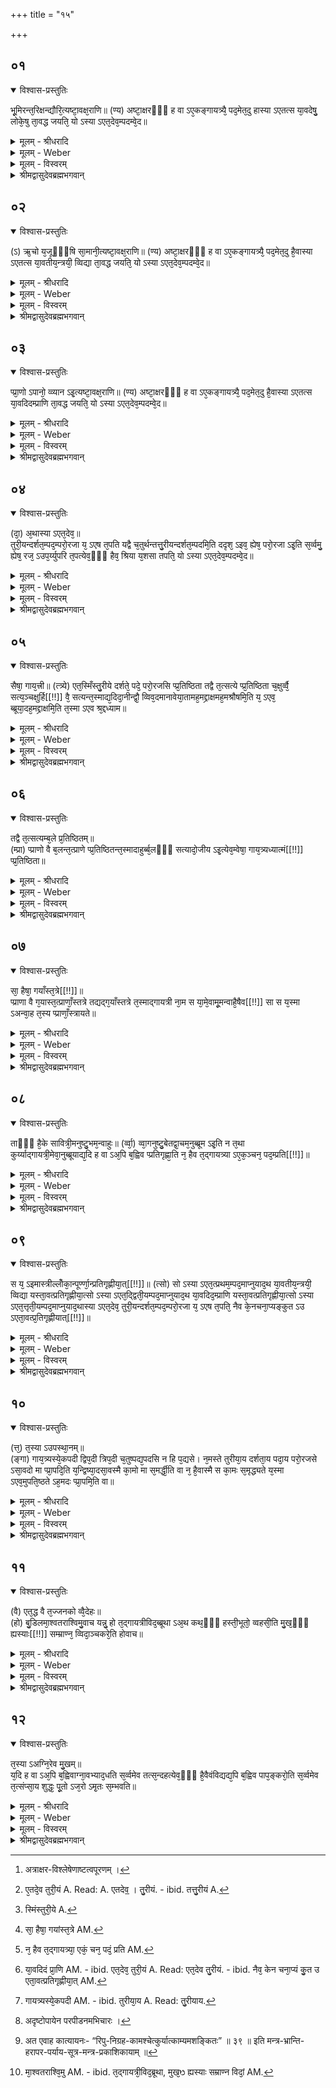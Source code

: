 +++
title = "१५"

+++


## ०१


<details open><summary>विश्वास-प्रस्तुतिः</summary>

भू᳘मिरन्त᳘रिक्षन्द्यौरि᳘त्यष्टा᳘वक्ष᳘राणि॥
(ण्य) अष्टा᳘क्षरᳫँ᳭ ह वा ऽए᳘कङ्गायत्र्यै᳘ पद᳘मेत᳘दु हास्या ऽएतत्स या᳘वदेषु᳘ लोके᳘षु ता᳘वद्ध जयति᳘ यो ऽस्या ऽएत᳘देव᳘म्पदम्वे᳘द॥
</details>

<details><summary>मूलम् - श्रीधरादि</summary>

भू᳘मिरन्त᳘रिक्षन्द्यौरि᳘त्यष्टा᳘वक्ष᳘राणि॥
(ण्य) अष्टा᳘क्षरᳫँ᳭ ह वा ऽए᳘कङ्गायत्र्यै᳘ पद᳘मेत᳘दु हास्या ऽएतत्स या᳘वदेषु᳘ लोके᳘षु ता᳘वद्ध जयति᳘ यो ऽस्या ऽएत᳘देव᳘म्पदम्वे᳘द॥
</details>

<details><summary>मूलम् - Weber</summary>

भू᳘मिरन्त᳘रिक्षं द्यौरि᳘ति॥  
अष्टा᳘वक्ष᳘राण्यष्टा\क्षरᳫं ह वा ए᳘कं गायत्र्यै᳘ पद᳘मेत᳘दु हास्या एतत्स या᳘वदेषु᳘ लोके᳘षु ता᳘वद्ध जयतिॗ योऽस्या एत᳘देव᳘म् पदं वे᳘द॥
</details>

<details><summary>मूलम् - विस्वरम्</summary>

**गायत्रीब्रह्मोपासनाब्राह्मणम् ।**

भूमिरन्तरिक्षं द्यौरिति अष्टावक्षराणि । अष्टाक्षरं ह वा एकं गायत्र्यै पदम् । एतदु हास्याः एतत् । सः यावदेषु लोकेषु, तावद्ध जयति । यो ऽस्या एतदेवं पदं वेद ॥ १ ॥
</details>

<details><summary>श्रीमद्वासुदेवब्रह्मभगवान्</summary>

ब्रह्मणो हृदयाद्यनेकोपाधि-विशिष्टोपासनमभिहितम् । अथ साम्प्रतं गायत्र्युपाधि-विशिष्टस्योपासनं कथनीयमित्य् आरभ्यते । सकल-च्छन्दसां हि गायत्रीछन्दः प्रधान-भूतम् । तत्प्रयोक्तृगयत्राणात् गायत्रीति कथयिष्यति । न चान्येषां छन्दसां प्रायः प्राण-त्राण-सामर्थ्यम् । प्राणात्म-भूता च सा, सर्व-च्छन्दसां चात्मा प्राणः । प्राणश्च क्षतत्राणात् क्षत्त्रमिति कथितम् । प्राणश्च गायत्री । तस्मात्तदुपासनमेव विधायते द्विजोत्तमजन्मगायत्रीनिमित्तम् । तस्मात्प्रधाना गायत्री । “ब्राह्मणा व्युत्थायाभिवदन्ति स ब्राह्मणो विरजो विचिकित्सो ब्राह्मणो भवति” इत्य् उत्तम-पुरुषार्थ-सम्बन्धं ब्राह्मणस्य दर्शयति तच्च ब्राह्मणत्वं गायत्री-जन्म-मूलम् । अतो वक्तव्यं गायत्र्याः सत्तत्त्वम् । गायत्र्या हि सृष्टो द्विजोत्तमो निरङ्कुश एव उत्तम-पुरुषार्थ-साधने धिक्रियते । अतस्तन्मूलः परम-पुरुषार्थ-सम्बन्धः । तस्मात्तदुपासन-विधानाय ब्रूते- **भूमिरन्तरिक्षं द्यौरित्यष्टावक्षराण्यष्टाक्षरमि**त्यादि । भूमिरन्तरिक्षं द्यौरित्य् एतानि अष्टावक्षराणि यस्य तदिदमष्टाक्षरम् । ‘ह वै’ प्रसिद्ध्यवद्योतकौ । ‘एकं’ प्रथमं ‘गायत्र्यै’ गायत्र्याः ‘पदं’ यकारेणैवाष्टत्वपूरणम् ‘एतदुह’ एव । एतदेवास्याः ‘पदं’ पादः प्रथमो भूम्यादि-लक्षणः त्रैलोक्यात्मा अष्टाक्षरत्व-सामान्यात् । एवमेतत् त्रैलोक्यात्मकं गायत्र्याः प्रथमं पादं ‘यो वेद’ तस्यैतत्फलम् । ‘सः’ विद्वान् ‘यावत्’ यत्किञ्चित् ‘एषु लोकेषु’ जेतव्यं तावत्सर्वं ‘जयति’ । ‘यो ऽस्या एतदेवं पदं वेद’ ॥ १ ॥
</details>


## ०२


<details open><summary>विश्वास-प्रस्तुतिः</summary>

(ऽ) ऋ᳘चो य᳘जूᳫँ᳭षि सा᳘मानी᳘त्यष्टा᳘वक्ष᳘राणि॥
(ण्य) अष्टा᳘क्षरᳫँ᳭ ह वा ऽए᳘कङ्गायत्र्यै᳘ पद᳘मेत᳘दु है᳘वास्या ऽएतत्स या᳘वतीय᳘न्त्रयी᳘ व्विद्या ता᳘वद्ध जयति᳘ यो ऽस्या ऽएत᳘देव᳘म्पदम्वे᳘द॥
</details>

<details><summary>मूलम् - श्रीधरादि</summary>

(ऽ) ऋ᳘चो य᳘जूᳫँ᳭षि सा᳘मानी᳘त्यष्टा᳘वक्ष᳘राणि॥
(ण्य) अष्टा᳘क्षरᳫँ᳭ ह वा ऽए᳘कङ्गायत्र्यै᳘ पद᳘मेत᳘दु है᳘वास्या ऽएतत्स या᳘वतीय᳘न्त्रयी᳘ व्विद्या ता᳘वद्ध जयति᳘ यो ऽस्या ऽएत᳘देव᳘म्पदम्वे᳘द॥
</details>

<details><summary>मूलम् - Weber</summary>

ऋ᳘चो य᳘जूंषि सा᳘मानी᳘ति॥  
अष्टा᳘वक्षराण्यष्टा᳘क्षरᳫं ह वा एकं᳘ गायत्र्यै᳘ पद᳘मेत᳘दु हैॗवास्या एतत्स या᳘वतीयं᳘ त्रयी᳘ विद्या ता᳘वद्ध जयतिॗ योऽस्या एत᳘देव᳘म् पदं वे᳘द॥
</details>

<details><summary>मूलम् - विस्वरम्</summary>

ऋचो यजूंषि सामानीति अष्टावक्षराणि । अष्टाक्षरं ह वा एकं गायत्र्यै पदम् । एतदु हैवास्याः एतत् सः । यावतीयं त्रयी विद्या, तावद्ध जयति । यो ऽस्या एतदेवं पदं वेद ॥ २ ॥
</details>

<details><summary>श्रीमद्वासुदेवब्रह्मभगवान्</summary>

तथा ‘ऋचो यजूंषि सामानीति’ त्रयी-विद्या-नामाक्षराणि । एतान्याष्टौ । एवं तथैवाष्टाक्षरं ‘ह वा एकं गायत्र्यै पदं’ द्वितीयम् । ‘एतदु हैवास्याः एतत्’ ऋग्-यजुः-साम-लक्षणम् । अष्टाक्षरत्व-सामान्यादेव । ‘स यावती इयं त्रयी विद्या’ त्रय्या विद्यया यावत् फलमाप्यते ‘तावद्ध जयति’ । ‘यो ऽस्या एतत्’ गायत्र्यास्त्रयीलक्षणं ‘पदं वेद’ ॥ २ ॥
</details>


## ०३


<details open><summary>विश्वास-प्रस्तुतिः</summary>

प्प्रा᳘णो ऽपानो᳘ व्व्यान ऽइ᳘त्यष्टा᳘वक्ष᳘राणि॥
(ण्य) अष्टा᳘क्षरᳫँ᳭ ह वा ऽए᳘कङ्गायत्र्यै᳘ पद᳘मेत᳘दु है᳘वास्या ऽएतत्स या᳘वदिदम्प्राणि ता᳘वद्ध जयति᳘ यो ऽस्या ऽएत᳘देव᳘म्पदम्वे᳘द॥
</details>

<details><summary>मूलम् - श्रीधरादि</summary>

प्प्रा᳘णो ऽपानो᳘ व्व्यान ऽइ᳘त्यष्टा᳘वक्ष᳘राणि॥
(ण्य) अष्टा᳘क्षरᳫँ᳭ ह वा ऽए᳘कङ्गायत्र्यै᳘ पद᳘मेत᳘दु है᳘वास्या ऽएतत्स या᳘वदिदम्प्राणि ता᳘वद्ध जयति᳘ यो ऽस्या ऽएत᳘देव᳘म्पदम्वे᳘द॥
</details>

<details><summary>मूलम् - Weber</summary>

प्राॗणोऽपानो᳘ व्यान इ᳘ति॥  
अष्टा᳘वक्ष᳘राण्यष्टा᳘क्षरᳫं ह वा ए᳘कं गायत्रै᳘ पद᳘मेत᳘दु हैॗवास्या एतत्स या᳘वदिद᳘म् प्राणि ता᳘वद्ध जयतिॗ योऽस्या एत᳘देव᳘म् पदं वे᳘द॥
</details>

<details><summary>मूलम् - विस्वरम्</summary>

प्राणो ऽपानो व्यान इति अष्टावक्षराणि । अष्टाक्षरं ह वा एकं गायत्र्यै पदम् । एतदु हैवास्याः एतत् । सः यावदिदं प्राणि, तावद्ध जयति । यो ऽस्या एतदेवं पदं वेद ॥ ३ ॥
</details>

<details><summary>श्रीमद्वासुदेवब्रह्मभगवान्</summary>

तथा ‘प्राणः अपानः व्यानः’ [^१_२४६] एतान्यपि प्राणाद्यभिधानाक्षराण्यष्टौ । तच्च गायत्र्यास्तृतीयं पदम् । ‘यावदिदं प्राणि’ जातं ‘तावद्ध जयति’ । ‘यो ऽस्या एतदेवं’ गायत्र्यास्तृतीयं ‘पदं वेद’ ॥ ३ ॥

[^१_२४६]: अत्राक्षर-विश्लेषेणाष्टत्वपूरणम् ।
</details>


## ०४


<details open><summary>विश्वास-प्रस्तुतिः</summary>

(दा᳘) अ᳘थास्या ऽएत᳘देव᳘॥  
तुरी᳘यन्दर्शत᳘म्पद᳘म्परो᳘रजा य᳘ ऽएष त᳘पति यद्वै च᳘तुर्थन्तत्तु᳘रीयन्दर्शत᳘म्पदमि᳘ति ददृश᳘ ऽइव᳘ ह्येष᳘ परो᳘रजा ऽइ᳘ति स᳘र्व्वमु᳘ ह्येष᳘ रज᳘ ऽउप᳘र्य्युपरि त᳘पत्येव᳘ᳫँ᳘ हैव᳘ श्रिया य᳘शसा तपति᳘ यो ऽस्या ऽएत᳘देव᳘म्पदम्वे᳘द॥
</details>

<details><summary>मूलम् - श्रीधरादि</summary>

(दा᳘) अ᳘थास्या ऽएत᳘देव᳘॥  
तुरी᳘यन्दर्शत᳘म्पद᳘म्परो᳘रजा य᳘ ऽएष त᳘पति यद्वै च᳘तुर्थन्तत्तु᳘रीयन्दर्शत᳘म्पदमि᳘ति ददृश᳘ ऽइव᳘ ह्येष᳘ परो᳘रजा ऽइ᳘ति स᳘र्व्वमु᳘ ह्येष᳘ रज᳘ ऽउप᳘र्य्युपरि त᳘पत्येव᳘ᳫँ᳘ हैव᳘ श्रिया य᳘शसा तपति᳘ यो ऽस्या ऽएत᳘देव᳘म्पदम्वे᳘द॥
</details>

<details><summary>मूलम् - Weber</summary>

अ᳘थास्या एत᳘देव᳟॥  
तु᳘रीयं [^wbr_1] दर्शत᳘म् पद᳘म् परो᳘रजा य᳘ एष त᳘पति यद्वै च᳘तुर्थं तत्तु᳘रीयं दर्शत᳘म् पदमि᳘ति ददृश᳘ इवॗ ह्येष᳘ परो᳘रजा इ᳘ति स᳘र्वमुॗ ह्येष᳘ रज᳘ उप᳘र्युपरि त᳘पत्येव᳘ᳫं᳘ हैव᳘ श्रिया य᳘शसा तपतिॗ योऽस्या एत᳘देव᳘म् पदं वे᳘द॥ 

[^wbr_1]: ए᳘तदे᳘व तुरी᳘यं A. Read: A. एतदेव᳟ । तु᳘रीयं. - ibid. तत्तु᳘रीयं A.
</details>

<details><summary>मूलम् - विस्वरम्</summary>

अथास्या एतदेव तुरीयं दर्शतं पदम् । परोरजाः य एष तपति । यद्वै चतुर्थं, तत्तुरीयम् । दर्शतं पदमिति । ददृश इव ह्येषः । परोरजा इति । सर्वमु ह्येष रज उपर्युपरि तपति । एवं हैव श्रिया यशसा तपति । यो ऽस्या एतदेवं पदं वेद ॥ ४ ॥
</details>

<details><summary>श्रीमद्वासुदेवब्रह्मभगवान्</summary>

अथानन्तरं गायत्र्यास्त्रिपदायाः शब्द-लक्षणायास्तुरीयं पदं कथ्यते । अभिधेय-भूतं ‘अस्याः’ प्रकृताया गायत्र्या ‘एतदेव’ वक्ष्यमाणं ‘तुरीयं पदम्’ तुरीयं दर्शतं पदम् । **परोरजा य एष तपति** इति । तुरीयमित्यादि-वाक्य-पदार्थं व्याचष्टे स्वयमेव श्रुतिः । ‘यद्वै चतुर्थं’ प्रसिद्धं लोके तदिह तुरीय-शब्देनोच्यते । ‘दर्शतं पदं’ इत्यस्य को ऽर्थः इत्यभिधीयते । ‘ददृश इव हि एषः’ हि मण्डलान्तर्गतः पुरुषः । अतो दर्शतं पदं गद्यते । ‘परोरजाः’ इत्यस्य पदस्य को ऽर्थ इति कथ्यते । ‘सर्वं’ कृत्स्नं ‘उ हि एषः’ मण्डलस्थः पुरुषः ‘रजः’ जातं समस्तं लोकमिति यावत् । उपर्युपर्याधिपत्य-भावेन सर्वं लोकं रजो-जातं ‘तपति’ । उपर्युपरीति वीप्सा समस्त-लोकाधिपत्य-ख्यापनार्था हि । सर्व-शब्देनैव सिद्धत्वात् वीप्सा अपार्थिका । नायं दोषः । येषामुपरिष्टात् सूर्यो दृश्यते तद्विषय एव सर्व-शब्दो भवेत् इत्य् आशङ्का-निरासार्था वीप्सा । “ये चामुष्मात् पराञ्चो लोकाः तेषां चेष्टे देव-कामानां च” इति श्रुत्य्-अन्तरात् । तस्मात् सकल-निरोधार्था वीप्सा । यथा असावादित्यः सर्वाधिपत्य-लक्षणया ‘श्रिया’ ‘यशसा’ च ख्यात्या ‘तपति’ । ‘यो ऽस्या एतदेवं’ तुरीयं दर्शतं ‘पदं वेद’ ॥ ४ ॥
</details>


## ०५


<details open><summary>विश्वास-प्रस्तुतिः</summary>

सैषा᳘ गाय᳘त्त्री॥ (त्त्र्ये) 
एत᳘स्मिँस्तु᳘रीये दर्शते᳘ पदे᳘ परो᳘रजसि प्प्र᳘तिष्ठिता तद्वै त᳘त्सत्ये प्प्र᳘तिष्ठिता च᳘क्षुर्व्वै᳘ सत्य᳘ञ्चक्षुर्हि[[!!]] वै᳘ सत्यन्त᳘स्माद्य᳘दिदा᳘नीन्द्वौ᳘ व्विव᳘दमानावेया᳘तामह᳘मद्द्राक्षमह᳘मश्रौषमि᳘ति य᳘ ऽएव᳘ ब्ब्रूया᳘दह᳘मद्द्राक्षमि᳘ति त᳘स्मा ऽएव श्र᳘द्दध्याम॥
</details>

<details><summary>मूलम् - श्रीधरादि</summary>

सैषा᳘ गाय᳘त्त्री॥ (त्त्र्ये) 
एत᳘स्मिँस्तु᳘रीये दर्शते᳘ पदे᳘ परो᳘रजसि प्प्र᳘तिष्ठिता तद्वै त᳘त्सत्ये प्प्र᳘तिष्ठिता च᳘क्षुर्व्वै᳘ सत्य᳘ञ्चक्षुर्हि[[!!]] वै᳘ सत्यन्त᳘स्माद्य᳘दिदा᳘नीन्द्वौ᳘ व्विव᳘दमानावेया᳘तामह᳘मद्द्राक्षमह᳘मश्रौषमि᳘ति य᳘ ऽएव᳘ ब्ब्रूया᳘दह᳘मद्द्राक्षमि᳘ति त᳘स्मा ऽएव श्र᳘द्दध्याम॥
</details>

<details><summary>मूलम् - Weber</summary>

सैषा᳘ गायत्र्येत᳘स्मिंस्तु᳘रीये [^wbr_2] ॥  
दर्शते᳘ पदे᳘ परो᳘रजसि प्र᳘तिष्ठिता तद्वै त᳘त्सत्ये प्र᳘तिष्ठिता च᳘क्षुर्वै᳘ सत्यं च᳘क्षुर्हि वै᳘ सत्यं त᳘स्माद्य᳘दिदा᳘नीं द्वौ᳘ विव᳘दमानावेया᳘तामह᳘मद्राक्षमह᳘मश्रौषमि᳘ति य᳘ एव᳘ ब्रूया᳘दह᳘मद्राक्षमि᳘ति त᳘स्मा एव श्र᳘द्दध्यात्॥  

[^wbr_2]: स्मिंस्तुरी᳘ये A.
</details>

<details><summary>मूलम् - विस्वरम्</summary>

सैषा गायत्री एतस्मिन् तुरीये दर्शते पदे परोरजसि प्रतिष्ठिता । तद्वै तत्सत्ये प्रतिष्ठिता । चक्षुर्वै सत्यम् । चक्षुर्हि वै सत्यम् । तस्माद्यदिदानीं द्वौ विवदमानावेयातामहमद्राक्षमहमश्रौषमिति । य एव ब्रूयादहमद्राक्षमिति । तस्मा एव श्रद्दध्याम ॥ ५ ॥
</details>

<details><summary>श्रीमद्वासुदेवब्रह्मभगवान्</summary>

‘सैषा’ त्रिपदोक्ता या त्रैलोक्य-त्रैविद्य-प्राणादि-त्रय-लक्षणा ‘गायत्री’ एतस्मिंश्चतुर्थे ‘तुरीये दर्शते पदे परोरजसि प्रतिष्ठिता’ मूर्तामूर्तरसत्वात्सूर्यस्य रसापाये हि वस्तु नीरसमप्रतिष्ठितं भवति, यथा काष्ठादिदग्धसारम् । तद्वत्तथा मूर्तामूर्तात्मकं जगत् गायत्री सूर्ये प्रतिष्ठिता तद्रसत्वात् स ह त्रिभिः पादैः । ‘तद्वै’ तुरीयं पदं ‘सत्ये प्रतिष्ठितम्’ । किं पुनस्तत्सत्यमित्याख्यायते । ‘चक्षुर्वै सत्यं’ । कथं? चक्षुः सत्यमित्याह- ’चक्षुर्हि वै सत्यं’ कथं? प्रसिध्यते । तस्माद्यदिदानीमेव ‘द्वौ विवदमानौ’ विरुद्धं वदमानौ एयातामागच्छेताम् । ‘अहमद्राक्षं’ दृष्टवानस्मि इति । अन्य आह, ‘अहमश्रौषं’ इति । यत् त्वया दृष्टं न तथा तद्वत् अस्तीति । तयोः ‘य एव ब्रूयात् अहमद्राक्षमिति’- ‘तस्मै एव श्रद्दध्याम’ न पुनर्यो ब्रूयादहमश्रौषमिति । श्रोतुर्मृषा श्रवणमपि सम्भवति । न चक्षुषो मृषा दर्शनम् । तस्मान्नाश्रौषमिति कथितवते श्रद्दध्याम । तस्मात्सत्य-प्रतिपत्ति-हेतुत्वात् सत्यं चक्षुः । तस्मिन् सत्ये चक्षुषि सह त्रिभिरितरैः पादैः तुरीयं पदं प्रतिष्ठितमिति यावदुक्तं च स आदित्यः कस्मिन् प्रतिष्ठित इति । चक्षुषीति ॥ ५ ॥
</details>


## ०६


<details open><summary>विश्वास-प्रस्तुतिः</summary>

तद्वै त᳘त्सत्यम्ब᳘ले प्र᳘तिष्ठितम्॥  
(म्प्रा) प्प्राणो वै ब᳘लन्त᳘त्प्राणे प्प्र᳘तिष्ठितन्त᳘स्मादाहुर्ब्ब᳘लᳫँ᳭ सत्यादो᳘जीय ऽइ᳘त्येव᳘म्वेषा᳘ गाय᳘त्र्यध्यात्मं[[!!]] प्प्र᳘तिष्ठिता॥
</details>

<details><summary>मूलम् - श्रीधरादि</summary>

तद्वै त᳘त्सत्यम्ब᳘ले प्र᳘तिष्ठितम्॥  
(म्प्रा) प्प्राणो वै ब᳘लन्त᳘त्प्राणे प्प्र᳘तिष्ठितन्त᳘स्मादाहुर्ब्ब᳘लᳫँ᳭ सत्यादो᳘जीय ऽइ᳘त्येव᳘म्वेषा᳘ गाय᳘त्र्यध्यात्मं[[!!]] प्प्र᳘तिष्ठिता॥
</details>

<details><summary>मूलम् - Weber</summary>

तद्वै त᳘त्सत्यम् ब᳘ले प्र᳘तिष्ठितम्॥  
प्राणो वै ब᳘लं त᳘त्प्राणे प्र᳘तिष्ठितं त᳘स्मादाहुर्ब᳘लᳫं सत्यादो᳘जीय इ᳘त्येव᳘म्वेषा᳘ गायत्र्य᳘ध्यात्मम् प्र᳘तिष्ठिता॥
</details>

<details><summary>मूलम् - विस्वरम्</summary>

तद्वै तत्सत्यं बले प्रतिष्ठितम् । प्राणो वै बलम् । तत्प्राणे प्रतिष्ठितम् । तस्मादाहुः- बलं सत्यादोजीय इति । एवं उ एषा गायत्री अध्यात्मं प्रतिष्ठिता ॥ ६ ॥
</details>

<details><summary>श्रीमद्वासुदेवब्रह्मभगवान्</summary>

‘तद्वै’ तुरीय-पदाश्रयं ‘तत्सत्यं बले प्रतिष्ठितम्’ । किं पुनस्तद्बलमिति ब्रूते । ‘प्राणो वै बलं’ । तस्मिन् ‘प्राणे’ बले ‘प्रतिष्ठितं’ तत्सत्यम् । तथा चोक्तं सूत्रे- “तदोतञ्च प्रोतञ्च” ( ) इति । यस्माद्बले सत्यं प्रतिष्ठितम्, ‘तस्मादाहुर्बलं सत्यादोजीयः’ ओजस्तरमित्याहुः । यस्मिन् हि यदाश्रितं भवति । तस्मादाश्रितात् आश्रयस्य बलवत्तरत्वं प्रसिद्धम् । न हि दुर्बलं बलवतस्तदाश्रयभूतम् । ‘एवम्वेषा’ एवमुक्तन्यायेन उ एषा ‘गायत्री’ अध्यात्ममध्यस्ते प्राणे ‘प्रतिष्ठिता’ । ‘सा एषा गायत्री प्राणे’ । अतो गायत्र्यां जगत् प्रतिष्ठितम् ॥ ६ ॥
</details>


## ०७


<details open><summary>विश्वास-प्रस्तुतिः</summary>

सा᳘ हैषा᳘ गयाँस्त᳘त्रे[[!!]]॥  
प्प्राणा वै ग᳘यास्त᳘त्प्राणाँ᳘स्तत्रे तद्यद्ग᳘याँस्तत्रे त᳘स्माद्गायत्री ना᳘म स या᳘मे᳘वामू᳘मन्वाहै᳘षैव[[!!]] सा स य᳘स्मा ऽअन्वा᳘ह त᳘स्य प्प्राणाँ᳘स्त्रायते॥
</details>

<details><summary>मूलम् - श्रीधरादि</summary>

सा᳘ हैषा᳘ गयाँस्त᳘त्रे[[!!]]॥  
प्प्राणा वै ग᳘यास्त᳘त्प्राणाँ᳘स्तत्रे तद्यद्ग᳘याँस्तत्रे त᳘स्माद्गायत्री ना᳘म स या᳘मे᳘वामू᳘मन्वाहै᳘षैव[[!!]] सा स य᳘स्मा ऽअन्वा᳘ह त᳘स्य प्प्राणाँ᳘स्त्रायते॥
</details>

<details><summary>मूलम् - Weber</summary>

सा᳘ हैषा ग᳘यांस्तत्रे [^wbr_3] ॥  
प्राणा वै ग᳘यास्त᳘त्प्राणा᳘ᳫं᳘स्तत्रेतद्यद्ग᳘यांस्तत्रे त᳘स्माद्गायत्री ना᳘म स या᳘मेॗवामू᳘मन्वा᳘हैॗषैव सा स य᳘स्मा अन्वा᳘ह त᳘स्य प्राणा᳘ᳫं᳘स्त्रायते॥  

[^wbr_3]: सा᳘ हैषा᳘ गयांस्त᳘त्रे AM.
</details>

<details><summary>मूलम् - विस्वरम्</summary>

सा हैषा गयांस्तत्रे । प्राणा वै गयाः । तत्प्राणान् तत्रे । तद्यत् गयान् तत्रे । तस्मात् गायत्री नाम । स यामेवामूमन्वाह । एषैव सा । स यस्मा अन्वाह । तस्य प्राणान् त्रायते ॥ ७ ॥
</details>

<details><summary>श्रीमद्वासुदेवब्रह्मभगवान्</summary>

यस्मिन् प्राणे सर्वे देवाः एकं भवन्ति सर्वे वेदाः कर्माणि फलं च, ‘सा’ वै गायत्री प्राण-रूपा सती जगत आत्मा सा चैषा ‘गयांस्तत्रे’ त्रातवती । के पुनर्गयाः । ‘प्राणाः’ वागादयः ‘वै’ । गय-शब्द-करणात् तांस्तत्रे । सैषा ‘गायत्री नाम’ । यद्यस्मात् ‘गयांस्तत्रे’ । ‘तस्माद्गायत्रीनाम’ गयत्राणाद्गायत्रीति प्रथिता । ‘सः’ आचार्य उपनीय ब्राह्मणमष्टवर्षं ‘यामेवामूं’ सावित्रीं सवितृ-देवताकामन्वाह पच्छो ऽर्द्धर्चशः समस्ताञ्च ‘एषैव’ साक्षाज्जगत्प्राणात्मिका जगत आत्मा गायत्र्येव प्राणो माणवकाय समर्पितो नान्य इत्याह । इदानीं व्याख्याता नान्या ‘सः’ आचार्यः ‘यस्मै’ माणवकायान्वाहानुवक्ति । ‘तस्य’ ‘गयान्’ प्राणान् ‘त्रायते’ नरकादि-पतनात् ॥ ७ ॥
</details>


## ०८


<details open><summary>विश्वास-प्रस्तुतिः</summary>

ताᳫँ᳭ है᳘के सावित्री᳘मनुष्टु᳘भम᳘न्वाहुः॥
(र्व्वा᳘) व्वा᳘गनुष्टु᳘बेतद्वा᳘चम᳘नुब्ब्रूम ऽइ᳘ति न त᳘था कुर्य्याद्गायत्री᳘मेवा᳘नुब्ब्रूयाद्य᳘दि ह वा ऽअ᳘पि ब᳘ह्विव प्प्रतिगृह्णा᳘ति न᳘ हैव त᳘द्गायत्र्या ऽए᳘क᳘ञ्चन᳘ पद᳘म्प्रति[[!!]]॥
</details>

<details><summary>मूलम् - श्रीधरादि</summary>

ताᳫँ᳭ है᳘के सावित्री᳘मनुष्टु᳘भम᳘न्वाहुः॥
(र्व्वा᳘) व्वा᳘गनुष्टु᳘बेतद्वा᳘चम᳘नुब्ब्रूम ऽइ᳘ति न त᳘था कुर्य्याद्गायत्री᳘मेवा᳘नुब्ब्रूयाद्य᳘दि ह वा ऽअ᳘पि ब᳘ह्विव प्प्रतिगृह्णा᳘ति न᳘ हैव त᳘द्गायत्र्या ऽए᳘क᳘ञ्चन᳘ पद᳘म्प्रति[[!!]]॥
</details>

<details><summary>मूलम् - Weber</summary>

ताᳫं है᳘के॥  
सावित्री᳘मनुष्टु᳘भम᳘न्वाहुर्वा᳘गनुष्टु᳘बेतद्वा᳘चम᳘नुब्रूम इ᳘ति न त᳘था कुर्याद्गायत्री᳘मेवा᳘नुब्रूयाद्य᳘दि ह वा अ᳘पि बॗह्विव प्रतिगृह्णा᳘ति न᳘ हैव त᳘द्गायत्र्या ए᳘कं चन᳘ पदम् प्र᳘ति [^wbr_4] ॥  

[^wbr_4]: न᳘ हैव त᳘द्गायत्र्या᳘ एकं᳘ चन᳘ पदं᳘ प्रति AM.
</details>

<details><summary>मूलम् - विस्वरम्</summary>

तां हैके सावित्रीमनुष्टुभमन्वाहुः । वागनुष्टुप् । एतद्वाचमनुब्रूम इति । न तथा कुर्यात् । गायत्रीमेवानुब्रूयात् । यदि ह वा अपि बह्विव प्रतिगृह्णाति । न हैव तद्गायत्र्या एकञ्चन पदं प्रति ॥ ८ ॥
</details>

<details><summary>श्रीमद्वासुदेवब्रह्मभगवान्</summary>

मतान्तरं दृष्ट्वा वटवे उपदेश्या गायत्री इयमेव भविष्यति इति विभ्रमो मा ऽभूदित्यभिप्रेत्य मतान्तरं दूषयितुमुपन्यस्यति- **तां हैके सावित्रीमनुष्टुभमन्वाहुरि**ति । ‘एके’ शाखिनः “तत्सवितुर्वृणीमहे वयं देवस्य भोजनम् ॥ श्रेष्ठं सर्वधातमं तुरं भगस्य धीमहि”- इत्यनुष्टुब्छन्दस्कां ‘तां’ प्रसिद्धां ‘सावित्रीं’ (तै. आ. १ । ११ ।) सवितृ-देवताकाम् उपनीताय अन्वाहुरनुवदन्ति ‘ह’ । तदभिप्रायमाह- **वागनुष्टुप्** इति । “वागनुष्टुबिति तद्य ऽएव वाचो महिमा” (श. प. १० । ३ । १ । ४) इत्य् अग्निरहस्ये प्रतिपादितत्वात् ‘अनुष्टुप्’ ‘वाक्’ च शरीरे सरस्वती-रूपा । तस्याश्च वाचः साक्षात्सरस्वतीरूपत्वात् वागात्मिका ऽनुष्टुबेव बटवे वक्तव्या । तत्समर्पणे हि सरस्वती समर्पिता स्यात् । अतो वयमेतामनुष्टुब्-लक्षणां ‘वाचं’ सरस्वतीमेवापेक्ष्यमाणां माणवकायानुब्रूमः इति वदन्तस्तामेवोपदिशन्ति । ‘न तथा कुर्यात्’ । यत्ते आहुः मृषैव तत् । ‘गायत्रीमेवानुब्रूयात्’ । तदुपदेशे हि सर्वमपि पुमर्थ-साधन-जातं बटव उपदिष्टं स्यात् । तस्याः त्रैलोक्य-त्रैविद्य-सर्व-प्राणात्मकत्व-कथनेन सर्वात्मकत्वस्योक्तत्वात् । अनुष्टुबुपदेशे तु सरस्वती-मात्रमेवोपदिष्टं स्यात् । किं चेदं प्रासङ्गिकमुक्त्वा इदानीं गायत्री-ज्ञान-फल-कथनाभिप्रायेण गायत्री-विदं स्तौति- **यदि ह वा अपि बह्विवेत्या**दिना । ‘यदि ह वै अपि’ एकञ्चित् ‘बह्विव’ न हि तस्य सर्वात्मनो नामास्ति किञ्चिद्विश्वात्मकादिकः । ‘प्रतिगृह्णाति’ ‘न हैव’ प्रतिग्रह-जातं ‘गायत्र्या एकञ्चन’ एकमपि ‘पदं प्रति’ पर्याप्तम् । दूरतस्तु दोषाधायकत्वं तस्येत्यर्थः ॥ ८ ॥
</details>


## ०९


<details open><summary>विश्वास-प्रस्तुतिः</summary>

स य᳘ ऽइमास्त्रील्लोँका᳘न्पूर्ण्णा᳘न्प्रतिगृह्णीया᳘त्[[!!]]॥ 
(त्सो) सो ऽस्या ऽएत᳘त्प्रथम᳘म्पद᳘माप्नुयाद᳘थ या᳘वतीय᳘न्त्रयी᳘ व्विद्या यस्ता᳘वत्प्रतिगृह्णीया᳘त्सो ऽस्या ऽएत᳘द्द्विती᳘यम्पद᳘माप्नुयाद᳘थ या᳘वदिद᳘म्प्राणि यस्ता᳘वत्प्रतिगृह्णीया᳘त्सो ऽस्या ऽएत᳘त्तृती᳘यम्पद᳘माप्नुयाद᳘थास्या ऽएत᳘देव᳘ तुरी᳘यन्दर्शत᳘म्पद᳘म्परो᳘रजा य᳘ ऽएष त᳘पति᳘ नैव के᳘नचना᳘प्यङ्कुत ऽउ ऽएता᳘वत्प्र᳘तिगृह्णीयात्[[!!]]॥
</details>

<details><summary>मूलम् - श्रीधरादि</summary>

स य᳘ ऽइमास्त्रील्लोँका᳘न्पूर्ण्णा᳘न्प्रतिगृह्णीया᳘त्[[!!]]॥ 
(त्सो) सो ऽस्या ऽएत᳘त्प्रथम᳘म्पद᳘माप्नुयाद᳘थ या᳘वतीय᳘न्त्रयी᳘ व्विद्या यस्ता᳘वत्प्रतिगृह्णीया᳘त्सो ऽस्या ऽएत᳘द्द्विती᳘यम्पद᳘माप्नुयाद᳘थ या᳘वदिद᳘म्प्राणि यस्ता᳘वत्प्रतिगृह्णीया᳘त्सो ऽस्या ऽएत᳘त्तृती᳘यम्पद᳘माप्नुयाद᳘थास्या ऽएत᳘देव᳘ तुरी᳘यन्दर्शत᳘म्पद᳘म्परो᳘रजा य᳘ ऽएष त᳘पति᳘ नैव के᳘नचना᳘प्यङ्कुत ऽउ ऽएता᳘वत्प्र᳘तिगृह्णीयात्[[!!]]॥
</details>

<details><summary>मूलम् - Weber</summary>

स य᳘ इमांस्त्रीं᳘लोका᳘न्॥  
पूर्णा᳘न्प्रतिगृह्णीयाॗत्सोऽस्या एत᳘त्प्रथम᳘म् पद᳘माप्नुयाद᳘थ या᳘वतीयं᳘ त्रयी᳘ विद्या यस्ता᳘वत्प्रतिगृह्णीयाॗत्सोऽस्या एत᳘द्द्विती᳘यम् पद᳘माप्नुयाद᳘थ या᳘वदिद᳘म् प्राणि [^wbr_5] यस्ता᳘वत्प्रतिगृह्णीयाॗत्सोऽस्या एत᳘त्तृती᳘यम् पद᳘माप्नुयाद᳘थास्या एत᳘देव᳘ तुरी᳘यं दर्शत᳘म् पद᳘म् परो᳘रजा य᳘ एष त᳘पतिॗ नैव के᳘न चना᳘प्यं कु᳘त उ एता᳘वत्प्र᳘तिगृह्णीयात्॥  

[^wbr_5]: या᳘वदिदं प्रा᳘णि AM. - ibid. एत᳘देव᳘ तुरी᳘यं A. Read: एत᳘देव तु᳘रीयं. - ibid. नैव᳘ केन चना᳘प्यं कु᳘त उ एता᳘वत्प्रतिगृह्णीया᳘त् AM.
</details>

<details><summary>मूलम् - विस्वरम्</summary>

स य इमान् त्रीन् लोकान् पूर्णान् प्रतिगृह्णीयात् । सो ऽस्या एतत्प्रथमं पदमाप्नुयात् । अथ यावतीयं त्रयी विद्या । यस्तावत्प्रतिगृह्णीयात् । सो ऽस्या एतत् द्वितीयं पदमाप्नुयात् । अथ यावदिदं प्राणि । यस्तावत्प्रतिगृह्णीयात् । सो ऽस्या एतत् तृतीयं पदमाप्नुयात् । अथास्या एतदेव तुरीयं दर्शतं पदम् । परोरजा य एष तपति । नैव केनचनाप्यम् । कुत उ एतावत् प्रतिगृह्णीयात् ॥ ९ ॥
</details>

<details><summary>श्रीमद्वासुदेवब्रह्मभगवान्</summary>

**स य** इति । ‘स यः’ गायत्रीवित् ‘इमान्’ भूरादीन् ‘त्रीन्’ गो ऽश्वादि-धन-पूर्णान् ‘लोकान्’ ‘प्रतिगृह्णीयात्’ । ‘सः’ प्रतिग्रहः ‘अस्याः’ गायत्र्याः ‘एतत्प्रथमं पदं’ यत् व्याख्यातं ‘आप्नुयात्’ । प्रथम-पद-विज्ञान-फलं तेन भुक्तं भवेत्, न तु अधिक-दोषोत्पादकः स प्रतिग्रहः । ‘अथ’ पुनः ‘यावती इयं त्रयी विद्या’ ‘यस्तावत्प्रतिगृह्णीयात्’ । ‘सः’ ‘अस्याः’ ‘एतत् द्वितीयं पदमाप्नुयात्’ द्वितीय-पद-विज्ञान-फलं तेन भुक्तं भवेत् । तथा ‘अथ’ पुनः ‘यावदिदं प्राणि’ ‘यस्तावत् प्रतिगृह्णीयात्’ । ‘सः’ ‘अस्याः’ ‘एतत् तृतीयं पदमाप्नुयात्’ । तेन तृतीय-पद-विज्ञान-फलं भुक्तं स्यात् । तथा च- त्रैलोक्यावच्छिन्नस्य त्रैविद्यावच्छिन्नस्य सर्व-प्राण्य्-अवच्छिन्नस्य च प्रतिग्रहे पाद-त्रय-विज्ञान-फलमेवानेन भुक्तं भवेत् नाधिक-दोषभाक्त्वं तस्य इति गायत्री-विज्ञान-स्तुत्य्-अर्थमेव श्रुत्या एवं कल्पयित्वा इदमुच्यते । पाद-त्रय-सममपि यः कश्चित्प्रतिगृह्णीयात् तत् पाद-त्रय-विज्ञान-फलस्यैव क्षय-कारणम् । न त्वस्य दोष-कर्तृत्वे क्षमम् । न चैवं वस्तुतो दाता प्रतिग्रहीता वा गायत्री-विद्-विज्ञान-स्तुतये कल्प्यते । दाता प्रतिग्रहीता च यद्यप्य् एवं सम्भाव्यते । तथा ऽपि नासावस्य प्रतिग्रहो ऽपराध-क्षमः । कस्मात्? यतो ऽभ्यधिकमपि पुरुषार्थ-विज्ञानं अवशिष्टमेव चतुर्थ-पाद-विषयं गायत्र्याः, तद्दर्शयति- **अथास्या एतदेव तुरीयं दर्शतं पदं परोरजा य एष तपती**ति । तच्चैतत् ‘नैव’ केनचिदपि प्रतिग्रहेणाप्यं नैव प्राप्यमिति यावत् । यथा पूर्वोक्तानि त्रीणि पदानि कुतश्चन नैवाप्यानि । कथञ्चित् कल्पयित्वा एवमभिहितम् । तत्त्वतः ‘कुत उ एतावत्प्रतिगृह्णीयात्’ त्रैलोक्यादि-समम् । इत्य् एवं श्रुति-सिद्धे च सति न शूद्राद्यपादानकप्रतिग्रहनिषेधकशास्त्रविरोधः । तस्मात् गायत्री एवंप्रकारा उपास्येति यावत् ॥ ९ ॥
</details>


## १०


<details open><summary>विश्वास-प्रस्तुतिः</summary>

(त्त᳘) त᳘स्या ऽउपस्था᳘नम्॥  
(ङ्गा) गाय᳘त्र्यस्ये᳘कपदी द्विप᳘दी त्रिप᳘दी च᳘तुष्पद्य᳘पदसि न हि प᳘द्यसे। न᳘मस्ते तुरीया᳘य दर्शता᳘य पदा᳘य परो᳘रजसे ऽसा᳘वदो मा प्प्रा᳘पदि᳘ति य᳘न्द्विष्या᳘दसा᳘वस्मै का᳘मो मा स᳘मर्द्धी᳘ति वा न᳘ है᳘वास्मै स का᳘मः स᳘मृद्ध्यते य᳘स्मा ऽएव᳘मुपति᳘ष्ठते ऽह᳘मदः प्प्रा᳘पमि᳘ति वा॥
</details>

<details><summary>मूलम् - श्रीधरादि</summary>

(त्त᳘) त᳘स्या ऽउपस्था᳘नम्॥  
(ङ्गा) गाय᳘त्र्यस्ये᳘कपदी द्विप᳘दी त्रिप᳘दी च᳘तुष्पद्य᳘पदसि न हि प᳘द्यसे। न᳘मस्ते तुरीया᳘य दर्शता᳘य पदा᳘य परो᳘रजसे ऽसा᳘वदो मा प्प्रा᳘पदि᳘ति य᳘न्द्विष्या᳘दसा᳘वस्मै का᳘मो मा स᳘मर्द्धी᳘ति वा न᳘ है᳘वास्मै स का᳘मः स᳘मृद्ध्यते य᳘स्मा ऽएव᳘मुपति᳘ष्ठते ऽह᳘मदः प्प्रा᳘पमि᳘ति वा॥
</details>

<details><summary>मूलम् - Weber</summary>

त᳘स्या उपस्था᳘नम्॥  
गाय᳘त्र्यस्ये᳘कपदी [^wbr_6] द्विप᳘दी त्रिप᳘दी च᳘तुष्पद्य᳘पदसि न हि प᳘द्यसे न᳘मस्ते तुरीया᳘य दर्शता᳘य पदा᳘य परो᳘रजसेऽसा᳘वदो मा प्रा᳘पदि᳘ति यं᳘ द्विष्या᳘दसा᳘वस्मै का᳘मो मा स᳘मर्धी᳘ति वा न᳘ हैॗवास्मै स का᳘मः स᳘मृध्यते य᳘स्मा एव᳘मुपति᳘ष्ठतेऽह᳘मदः प्रा᳘पमि᳘ति वा॥ 

[^wbr_6]: गायत्र्यस्ये᳘कपदी AM. - ibid. तुरीया᳘य A. Read: तु᳘रीयाय.
</details>

<details><summary>मूलम् - विस्वरम्</summary>

तस्या उपस्थानम्- **“गायत्र्यस्येकपदी द्विपदी त्रिपदी चतुष्पद्यपदसि न हि पद्यसे । नमस्ते तुरीयाय दर्शताय पदाय परोरजसे ऽसावदो मा प्रापत्”**- इति । यं द्विष्यात्- **“असावस्मै कामो मा समर्द्धि”**- इति वा । न हैवास्मै स कामः समृध्यते- यस्मा एवमुपतिष्ठते । **“अहमदः प्रापम्”**- इति वा ॥ १० ॥
</details>

<details><summary>श्रीमद्वासुदेवब्रह्मभगवान्</summary>

एवमुक्त-गायत्र्युपासना-सङ्ग्रह-विषयमेव मन्त्रं ऐहिक-फल-विशेषोपायकथनार्थमवतारयति- **तस्या उपस्थानमि**ति । अस्यार्थः- ‘तस्याः’ गायत्र्याः ‘उपस्थानं’ एत्य नमस्करणं अनेन मन्त्रेण । को ऽसौ मन्त्र इति कथयति- **गायत्र्यस्येकपदी द्विपदी**त्य् आदि- **प्रापदि**त्य् अन्तम् । हे ‘गायत्रि’! त्वं त्रैलोक्यात्मक-पादेन ‘एकपदी’ भवसि । त्रयी-विद्या-रूपेण द्वितीयेन ‘द्विपदी’ असि । प्राणादिना तृतीयेन ‘त्रिपद्यसि’ मण्डलान्तर्गत-पुरुष-लक्षणेन चतुर्थेन तुरीयेण ‘चतुष्पद्यसि’ एवं चतुर्भिः पादैरुपासकैः ‘पद्यसे’ ज्ञायसे । अतःपरं परेण निरुपाधिकेन स्वेनात्मना ‘अपदसि’ । अविद्यमानं पदं यस्याः तव येन पद्यसे सा त्वमपदसि । यस्मान्न हि पद्यसे । नेति नेत्यात्मत्वात् । अतो ऽव्यवहार्य-विषया । अतस्त्वमपदसीति । अथ पाद-त्रयापेक्षया चतुर्थ-पादस्य प्राधान्यमभिप्रेत्य तस्य नमस्करणमुच्यते- **नमस्ते तुरीयाय दर्शताय पदाय परोरजसे** इति । एवं नमस्करणमुक्त्वा शेषेण यथोक्त-नमस्कार-प्रयोजनमुच्यते । ‘असौ’ शत्रुः पाप्मा त्वत्-प्राप्ति-विघ्नकरः । ‘अदः’ पाप्म-रूप-शत्रोः यत् त्वत्-प्राप्ति-विघ्न-कर्तृत्वं मम तच्च ‘मा प्रापत्’ नैव प्राप्नोतु । इति-शब्दः पाप-क्षय-फलोपस्थान-मन्त्र-परिसमाप्त्य् अर्थः ।

इदानीं प्रवृद्ध-द्वेषवन्तं प्रति उक्तोपस्थान-मन्त्रे ऊह-प्रदर्शनेनाभिचारिकं [^१_२५०] उपस्थानान्तरमाह- **यं द्विष्यादि**ति [^२_२५०] । ‘यं द्विष्यात्’ यं प्रति द्वेषं कुर्यात् स्वयं विद्वान् । तं प्रति अनेनोपस्थानम् । ‘असौ’ शत्रुरमुकनामा इति तन्नाम गृह्णीयात् । ‘अस्मै’ देवदत्ताय शत्रवे अभिप्रेतः ‘कामः’ अभिलषितो ऽर्थः ‘मा समर्द्धि’ समृद्धिं मा प्राप्नोतु । तथा च- “असावदो मा प्रापत्” इत्यस्य स्थाने “असावस्मै कामो मा समर्द्धि” इत्य् ऊहं कृत्वा **गायत्र्यस्य् एकपदी**त्यादिना पूर्वोक्तेन मन्त्रेणाभिचरन्नुपतिष्ठेतेति वाक्यार्थः । ‘न हैवास्मै’ देवदत्ताय शत्रवे ‘स कामः समृध्यते’ । कस्मै! ‘यस्मा एवमुपतिष्ठते’ । कामिनं प्रति आभिचारिकमुपस्थानान्तरमाह- **अहमदः प्रापमिति वे**ति । अहं ‘अदः’ देवदत्ताभिप्रेतं मदभिलषितं ‘वा’ ‘प्रापं’ प्राप्नुयां इति वा उपतिष्ठते । “असावदो मा प्रापत्” इत्यादि-त्रयाणां मन्त्र-पदानां यथाकामं विकल्पः ॥ १० ॥

[^१_२५०]: अदृष्टोपायेन परपीडनमभिचारः ।

[^२_२५०]: अत एवाह कात्यायनः- “रिपु-निग्रह-कामश्चेत्कुर्यात्काम्यमशङ्कितः” ॥ ३९ ॥ इति मन्त्र-भ्रान्ति-हरापर-पर्याय-सूत्र-मन्त्र-प्रकाशिकायाम् ॥
</details>


## ११


<details open><summary>विश्वास-प्रस्तुतिः</summary>

(वै) एत᳘द्ध वै त᳘ज्जनको व्वै᳘देहः॥  
(हो) बु᳘डिलमा᳘श्वतराश्विमु᳘वाच यन्नु᳘ हो त᳘द्गायत्रीविद᳘ब्ब्रूथा ऽअ᳘थ कथ᳘ᳫँ᳘ हस्ती᳘भूतो᳘ व्वहसी᳘ति मु᳘ख᳘ᳫँ᳘ ह्यस्याः[[!!]] सम्म्राण्न᳘ व्विदा᳘ञ्चकरे᳘ति होवाच॥
</details>

<details><summary>मूलम् - श्रीधरादि</summary>

(वै) एत᳘द्ध वै त᳘ज्जनको व्वै᳘देहः॥  
(हो) बु᳘डिलमा᳘श्वतराश्विमु᳘वाच यन्नु᳘ हो त᳘द्गायत्रीविद᳘ब्ब्रूथा ऽअ᳘थ कथ᳘ᳫँ᳘ हस्ती᳘भूतो᳘ व्वहसी᳘ति मु᳘ख᳘ᳫँ᳘ ह्यस्याः[[!!]] सम्म्राण्न᳘ व्विदा᳘ञ्चकरे᳘ति होवाच॥
</details>

<details><summary>मूलम् - Weber</summary>

एत᳘द्ध वै त᳘ज्जनको वै᳘देहो॥  
बुडिलमा᳘श्वतराश्विमुवाच [^wbr_7] यन्नु᳘ हो त᳘द्गायत्रीविद᳘ब्रूथा अ᳘थ कथ᳘ᳫं᳘ हस्ती᳘ भूतो᳘ वहसी᳘ति मु᳘खᳫं ह्य᳘स्याः सम्राण्न᳘ विदां᳘ चकरे᳘ति होवाच॥  

[^wbr_7]: मा᳘श्वतराश्वि᳘मु AM. - ibid. त᳘द्गायत्री᳘विद᳘ब्रूथा, मुख᳘ᳫ ह्यस्याः सम्राण्न विदां᳘ AM.
</details>

<details><summary>मूलम् - विस्वरम्</summary>

एतद्ध वै तत् जनको वैदेहो बुडिलमाश्वतराश्विमुवाच । यन्नु हो तत् गायत्रीविदब्रूथाः । अथ कथं हस्तीभूतो वहसीति । मुखं ह्यस्याः सम्राट् न विदाञ्चकर इति होवाच ॥ ११ ॥
</details>

<details><summary>श्रीमद्वासुदेवब्रह्मभगवान्</summary>

गायत्री-मुख-विज्ञानमन्तरेण तद्-विज्ञानं पूर्णं न भवति । अतस्तद्-विज्ञानार्थं अर्थवादो ऽभिधीयते- **एतद्ध वा** इत्यादिना । ‘एतत्’ ‘ह’ किल ‘वै’ स्मर्यते । तत् तत्र गायत्री-विज्ञान-विषये ‘जनको वैदेहः’ ‘बुडिलम्’ नामतः अश्वतराश्वस्यापत्यमाश्वतराश्विः तं किल उक्तवान् । **यन्नु** इति वितर्के । ‘हो’ अहो आश्चर्यमेतत् । तदिति यदर्थे । यत् त्वं ‘गायत्रीवित्’ ‘अब्रूथाः’ गायत्रीविदहमस्मीति यदब्रूथाः । किमिदं तत् तस्य वचसः अननुरूपं अकथः । ‘कथं’ यदि गायत्रीवित् गायत्र्याः प्रतिग्रह-दोषेण ‘हस्तीभूतः’ हस्ती भूत्वा वृथा ऽभिमानं ‘वहसीति’ । स प्रत्याह राज्ञा स्मारितः- **मुखं ह्यस्या** इति ‘हि’ यस्मात् ‘अस्याः’ गायत्र्याः ‘मुखं’ हे ‘सम्राट्’ ‘न विदाञ्चकर’ “णलुत्तमो वा” इति (पा० सू० ७ । १ । ९१) इति स्मरणात् । णित्त्वाभावात् न वृद्धिः न विज्ञातवानस्मीति ‘ह’ ‘उवाच’ । एवमङ्ग-विकलत्वात् गायत्री-विज्ञानं मम अफलं जातम् ॥ ११ ॥
</details>


## १२


<details open><summary>विश्वास-प्रस्तुतिः</summary>

त᳘स्या ऽअग्नि᳘रेव मु᳘खम्॥  
य᳘दि ह वा ऽअ᳘पि ब᳘ह्विवाग्ना᳘वभ्याद᳘धति स᳘र्व्वमेव तत्स᳘न्दहत्येव᳘ᳫँ᳘ है᳘वैवंविद्यद्य᳘पि ब᳘ह्विव पाप᳘ङ्करो᳘ति स᳘र्व्वमेव त᳘त्संप्सा᳘य शुद्धः᳘ पू᳘तो ऽज᳘रो ऽमृ᳘तः स᳘म्भवति॥
</details>

<details><summary>मूलम् - श्रीधरादि</summary>

त᳘स्या ऽअग्नि᳘रेव मु᳘खम्॥  
य᳘दि ह वा ऽअ᳘पि ब᳘ह्विवाग्ना᳘वभ्याद᳘धति स᳘र्व्वमेव तत्स᳘न्दहत्येव᳘ᳫँ᳘ है᳘वैवंविद्यद्य᳘पि ब᳘ह्विव पाप᳘ङ्करो᳘ति स᳘र्व्वमेव त᳘त्संप्सा᳘य शुद्धः᳘ पू᳘तो ऽज᳘रो ऽमृ᳘तः स᳘म्भवति॥
</details>

<details><summary>मूलम् - Weber</summary>

त᳘स्या अग्नि᳘रेव मु᳘खम्॥  
य᳘दि ह वा अ᳘पि बॗह्विवाग्ना᳘वभ्याद᳘धति स᳘र्वमेव तत्सं᳘दहत्येव᳘ᳫं᳘ हैॗवैवंविद्यद्य᳘पि ब᳘ह्विव पापं᳘ करो᳘ति स᳘र्वमेव त᳘त्सम्प्सा᳘य शुद्धः᳘ पूॗतोऽज᳘रोऽमृ᳘तः स᳘म्भवति॥
</details>

<details><summary>मूलम् - विस्वरम्</summary>

तस्या अग्निरेव मुखम् । यदि ह वा अपि बह्विव अग्नावभ्यादधति । सर्वमेव तत्सन्दहति । एवं हैव एवंविद्यद्यपि बह्विव पापं करोति । सर्वमेव तत्सम्प्साय शुद्धः पूतो ऽजरो ऽमृतः सम्भवति ॥ १२ ॥
</details>

<details><summary>श्रीमद्वासुदेवब्रह्मभगवान्</summary>

एवं वदन्तं प्रति राजा मुखमुपदिशति- **तस्या ऽअग्निरेव मुखमि**ति । शृणु तर्हि ‘तस्याः’ गायत्र्याः ‘अग्निरेव मुखम्’ । ‘यदि ह वै अपि बह्विव’ इन्धनं ‘अग्नावभ्यादधति’ लौकिकाः । ‘सर्वमेव’ तत्सन्दहत्येवेन्धनमग्निः । ‘एवं ह’ एव ‘एवंवित्’ गायत्र्या अग्निर्मुखं इत्य् एवं वेत्तीत्य् एवंवित् स्यात् स्वयं गायत्र्यात्मा स्वयमग्निमुखगायत्र्यात्मा सन् ‘यद्यपि बह्विव’ बह्वेव ‘पापं’ प्रतिग्रहादि-दोषं ‘करोति’ । तत्सर्वं पापजातं ‘सम्प्साय’ सम्यक् भक्षयित्वा ‘शुद्धः’ अग्निवत्पाप-स्पर्श-रहितः ‘पूतश्च’ प्रतिग्रह-जनित-पाप-फल-सम्बन्ध-रहितः अग्निमुखगायत्र्यात्मा ‘अजरः अमृतश्च सम्भवति’ ॥ १२ ॥

इति श्री-हृषीकेश-ब्रह्म-भगवत्-पूज्य-पाद-शिष्यस्य श्री-पाठक-अनिरुद्ध-पुत्रस्य परमहंस-परिव्राजकाचार्यस्य श्री-वासुदेव-ब्रह्म-भगवतः कृतौ माध्यन्दिनीय-शतपथ-ब्राह्मणान्तर्गत-माध्यन्दिन-शाखोपनिषद्-बृहदारण्यक-टीकायां वासुदेव-प्रकाशिकायां तृतीये खिलकाण्डे ञ्चमे ऽध्याये पञ्चदशं गायत्र-ब्रह्मोपासना-ब्राह्मणं परिसमाप्तम् ॥ १४ । (८) ५ । १५ ॥

(बृ. उप.)- पञ्चमो ऽध्यायश्च परिसमाप्तः ॥ १४ । (८) ५ ॥
</details>

